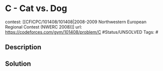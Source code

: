 # C - Cat vs. Dog

contest: [[CFICPC/101408/101408|2008-2009 Northwestern European Regional Contest (NWERC 2008)]]
url: https://codeforces.com/gym/101408/problem/C
#Status/UNSOLVED
Tags: #

## Description

## Solution

